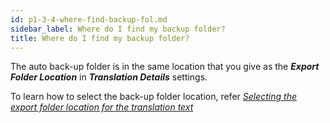 ```yaml
---
id: p1-3-4-where-find-backup-fol.md
sidebar_label: Where do I find my backup folder?
title: Where do I find my backup folder?
---
```


The auto back-up folder is in the same location that you give as the **_Export Folder Location_** in **_Translation Details_** settings.

To learn how to select the back-up folder location, refer [_Selecting the export folder location for the translation text_](../Getting-Started/Basic-settings-in-Autographa-Live/Setting-up-the-Translation-Details/p1-3-3-4-select-export-folder-location-transltn.mdx)
